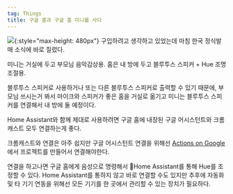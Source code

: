 ```yaml
---
tag: Things
title: 구글 홈과 구글 홈 미니를 사다
---
```


![](/images/posts/2018/2018-09-27-buy-google-home-and-mini/2018-09-27-22-07-37.png){:style="max-height: 480px"}
구입하려고 생각하고 있었는데 마침 한국 정식발매 소식에 바로 질렀다.

미니는 거실에 두고 부모님 음악감상용. 홈은 내 방에 두고 블루투스 스피커 + Hue 조명 조절용.

블루투스 스피커로 사용하거나 또는 다른 블루투스 스피커로 출력할 수 있기 때문에, 부모님 쓰시는거 봐서 마이크와 스피커가 좋은 홈을 거실로 옮기고 미니는 블루투스 스피커를 연결해서 내 방에 둘 예정이다.

Home Assistant와 함께 제대로 사용하려면 구글 홈에 내장된 구글 어시스턴트와 크롬캐스트 모두 연결하는게 좋다.

크롬캐스트와 연결은 아주 쉽지만 구글 어시스턴트 연결을 위해선 [Actions on Google](https://console.actions.google.com)에서 프로젝트를 만들어서 연결해야한다.

연결을 하고나면 구글 홈에게 음성으로 명령해서 Home Assistant를 통해 Hue를 조정할 수 있다. Home Assistant를 통하지 않고 바로 연결할 수도 있지만 추후에 자동화 및 타 기기 연동을 위해선 모든 기기를 한 곳에서 관리할 수 있는 장치가 필요하다.